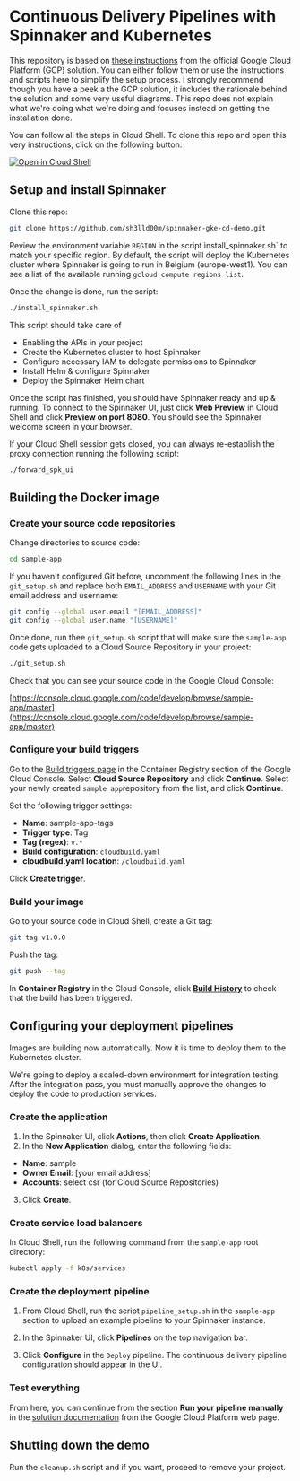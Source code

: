# Continuous Delivery Pipelines with Spinnaker and Kubernetes

This repository is based on [these instructions](https://cloud.google.com/solutions/continuous-delivery-spinnaker-kubernetes-engine) from the official Google Cloud Platform (GCP) solution.
You can either follow them or use the instructions and scripts here to simplify the setup process.
I strongly recommend though you have a peek a the GCP solution, it includes the rationale behind the solution and some very useful diagrams. This repo does not explain what we're doing what we're doing and focuses instead on getting the installation done. 

You can follow all the steps in Cloud Shell. To clone this repo and open this very instructions, click on the following button:

[![Open in Cloud Shell](http://gstatic.com/cloudssh/images/open-btn.svg)](https://console.cloud.google.com/cloudshell/open?git_repo=https%3A%2F%2Fgithub.com%2Fsh3lld00m%2Fspinnaker-gke-cd-demo.git&page=shell&tutorial=Readme.md)

## Setup and install Spinnaker
Clone this repo:

```bash
git clone https://github.com/sh3lld00m/spinnaker-gke-cd-demo.git
```

Review the environment variable ```REGION``` in the script ìnstall_spinnaker.sh` to match your specific region. By default, the script will deploy the Kubernetes cluster where Spinnaker is going to run in Belgium (europe-west1). You can see a list of the available
running ```gcloud compute regions list```.

Once the change is done, run the script:

```bash
./install_spinnaker.sh
```

This script should take care of

- Enabling the APIs in your project	
- Create the Kubernetes cluster to host Spinnaker
- Configure necessary IAM to delegate permissions to Spinnaker
- Install Helm & configure Spinnaker
- Deploy the Spinnaker Helm chart

Once the script has finished, you should have Spinnaker ready and up & running. To connect to the Spinnaker UI,
just click **Web Preview** in Cloud Shell and click **Preview on port 8080**. You should see the Spinnaker welcome screen
in your browser.

If your Cloud Shell session gets closed, you can always re-establish the proxy connection running the following script:

```bash
./forward_spk_ui
```

## Building the Docker image

### Create your source code repositories

Change directories to source code:

```bash
cd sample-app
```

If you haven't configured Git before, uncomment the following lines in the ```git_setup.sh``` and replace both `EMAIL_ADDRESS` and ```USERNAME``` with your Git email address and username:

```bash
git config --global user.email "[EMAIL_ADDRESS]"
git config --global user.name "[USERNAME]"
```

Once done, run thee `git_setup.sh` script that will make sure the `sample-app` code gets uploaded to a Cloud Source Repository in your project:

```bash
./git_setup.sh
```

Check that you can see your source code in the Google Cloud Console:

[https://console.cloud.google.com/code/develop/browse/sample-app/master](https://console.cloud.google.com/code/develop/browse/sample-app/master)

### Configure your build triggers

Go to the [Build triggers page](https://console.cloud.google.com/gcr/triggers/add?_ga=2.21153467.-1043472229.1512401199) in the Container Registry
section of the Google Cloud Console. Select **Cloud Source Repository** and click **Continue**. Select your newly created `sample app`repository from the list, and click **Continue**.

Set the following trigger settings:

- **Name**: sample-app-tags
- **Trigger type**: Tag
- **Tag (regex)**: ```v.*```
- **Build configuration**: ```cloudbuild.yaml```
- **cloudbuild.yaml location**: ```/cloudbuild.yaml```

Click **Create trigger**. 

### Build your image

Go to your source code in Cloud Shell, create a Git tag:

```bash
git tag v1.0.0
```

Push the tag:

```bash
git push --tag
```

In **Container Registry** in the Cloud Console, click [**Build History**](https://console.cloud.google.com/gcr/builds?_ga=2.124750090.-1043472229.1512401199) to check that the build has been triggered.

## Configuring your deployment pipelines

Images are building now automatically. Now it is time to deploy them to the Kubernetes cluster.

We're going to deploy a scaled-down environment for integration testing. After the integration pass, you must manually approve the changes to deploy the code to production services.

### Create the application

1. In the Spinnaker UI, click **Actions**, then click **Create Application**.
2. In the **New Application** dialog, enter the following fields:
- **Name**: sample
- **Owner Email**: [your email address]
- **Accounts**: select csr (for Cloud Source Repositories)
3. Click **Create**.

### Create service load balancers

In Cloud Shell, run the following command from the ```sample-app``` root directory:

```bash
kubectl apply -f k8s/services
```
### Create the deployment pipeline

1. From Cloud Shell, run the script ```pipeline_setup.sh``` in the ```sample-app``` section to upload an example pipeline to your Spinnaker instance.

2. In the Spinnaker UI, click **Pipelines** on the top navigation bar.

3. Click **Configure** in the ```Deploy``` pipeline. The continuous delivery pipeline configuration should appear in the UI.

### Test everything
From here, you can continue from the section **Run your pipeline manually** in the [solution documentation](https://cloud.google.com/solutions/continuous-delivery-spinnaker-kubernetes-engine) from the Google Cloud Platform web page.

## Shutting down the demo
Run the ```cleanup.sh``` script and if you want, proceed to remove your project.

